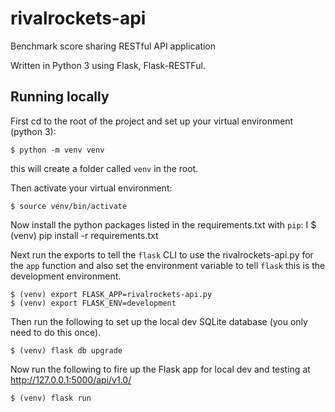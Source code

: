 # rivalrockets-api

Benchmark score sharing RESTful API application

Written in Python 3 using Flask, Flask-RESTFul.

## Running locally

First cd to the root of the project and set up your virtual environment (python 3):

    $ python -m venv venv

this will create a folder called `venv` in the root.

Then activate your virtual environment:

    $ source venv/bin/activate

Now install the python packages listed in the requirements.txt with `pip`:
I
    $ (venv) pip install -r requirements.txt

Next run the exports to tell the `flask` CLI to use the rivalrockets-api.py for the `app` function and also set the environment variable to tell `flask` this is the development environment.

    $ (venv) export FLASK_APP=rivalrockets-api.py
    $ (venv) export FLASK_ENV=development

Then run the following to set up the local dev SQLite database (you only need to do this once).

    $ (venv) flask db upgrade

Now run the following to fire up the Flask app for local dev and testing at http://127.0.0.1:5000/api/v1.0/

    $ (venv) flask run
